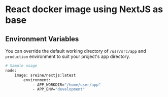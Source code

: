 # React docker image using NextJS as base

## Environment Variables

You can override the default working directory of ```/usr/src/app``` and ```production``` environment to suit your project's app directory.

```bash
# Sample usage
node:
    image: sreine/nextjs:latest
        environment:
            - APP_WORKDIR="/home/user/app"
            - APP_ENV="development"
```